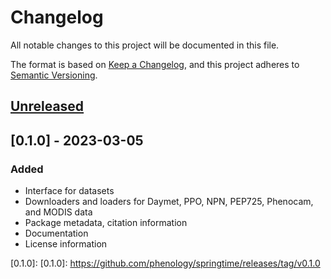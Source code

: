 <!--
SPDX-FileCopyrightText: 2023 Springtime authors

SPDX-License-Identifier: Apache-2.0
-->

# Changelog

All notable changes to this project will be documented in this file.

The format is based on [Keep a Changelog](https://keepachangelog.com/en/1.0.0/),
and this project adheres to [Semantic Versioning](https://semver.org/spec/v2.0.0.html).

## [Unreleased]

## [0.1.0] - 2023-03-05

### Added

- Interface for datasets
- Downloaders and loaders for Daymet, PPO, NPN, PEP725, Phenocam, and MODIS data
- Package metadata, citation information
- Documentation
- License information

[Unreleased]: https://github.com/phenology/springtime/compare/v0.1.0...HEAD
[0.1.0]: [0.1.0]: https://github.com/phenology/springtime/releases/tag/v0.1.0
